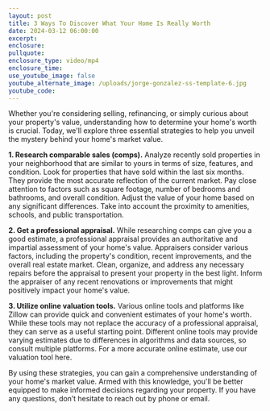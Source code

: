 ```yaml
---
layout: post
title: 3 Ways To Discover What Your Home Is Really Worth
date: 2024-03-12 06:00:00
excerpt:
enclosure:
pullquote:
enclosure_type: video/mp4
enclosure_time:
use_youtube_image: false
youtube_alternate_image: /uploads/jorge-gonzalez-ss-template-6.jpg
youtube_code:
---
```

Whether you're considering selling, refinancing, or simply curious about your property's value, understanding how to determine your home's worth is crucial. Today, we'll explore three essential strategies to help you unveil the mystery behind your home's market value.

**1\. Research comparable sales (comps).** Analyze recently sold properties in your neighborhood that are similar to yours in terms of size, features, and condition. Look for properties that have sold within the last six months. They provide the most accurate reflection of the current market. Pay close attention to factors such as square footage, number of bedrooms and bathrooms, and overall condition. Adjust the value of your home based on any significant differences. Take into account the proximity to amenities, schools, and public transportation.

**2\. Get a professional appraisal.** While researching comps can give you a good estimate, a professional appraisal provides an authoritative and impartial assessment of your home's value. Appraisers consider various factors, including the property's condition, recent improvements, and the overall real estate market. Clean, organize, and address any necessary repairs before the appraisal to present your property in the best light. Inform the appraiser of any recent renovations or improvements that might positively impact your home's value.

**3\. Utilize online valuation tools.** Various online tools and platforms like Zillow can provide quick and convenient estimates of your home's worth. While these tools may not replace the accuracy of a professional appraisal, they can serve as a useful starting point. Different online tools may provide varying estimates due to differences in algorithms and data sources, so consult multiple platforms. For a more accurate online estimate, use our valuation tool here.

By using these strategies, you can gain a comprehensive understanding of your home's market value. Armed with this knowledge, you'll be better equipped to make informed decisions regarding your property. If you have any questions, don’t hesitate to reach out by phone or email.

&nbsp;